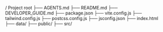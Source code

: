 / Project root
├── AGENTS.md
├── README.md
├── DEVELOPER_GUIDE.md
├── package.json
├── vite.config.js
├── tailwind.config.js
├── postcss.config.js
├── jsconfig.json
├── index.html
├── data/
├── public/
├── src/
